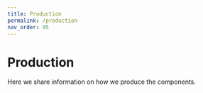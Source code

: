 ```yaml
---
title: Production
permalink: /production
nav_order: 95
---
```


# Production

Here we share information on how we produce the components.